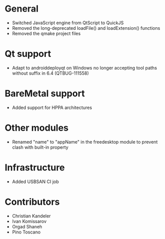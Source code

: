 # General
* Switched JavaScript engine from QtScript to QuickJS
* Removed the long-deprecated loadFile() and loadExtension() functions
* Removed the qmake project files

# Qt support
* Adapt to androiddeployqt on Windows no longer accepting tool paths without suffix in 6.4 (QTBUG-111558)

# BareMetal support
* Added support for HPPA architectures

# Other modules
* Renamed "name" to "appName" in the freedesktop module to prevent clash with built-in property

# Infrastructure
* Added USBSAN CI job

# Contributors
* Christian Kandeler
* Ivan Komissarov
* Orgad Shaneh
* Pino Toscano
